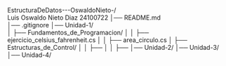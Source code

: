 EstructuraDeDatos---OswaldoNieto-/  
Luis Oswaldo Nieto Diaz 
24100722
│── README.md                        
│── .gitignore
│── Unidad-1/                      
│   ├── Fundamentos_de_Programacion/
│   │   ├── ejercicio_celsius_fahrenheit.cs
│   │   ├── area_circulo.cs
│   ├── Estructuras_de_Control/
│   │   ├──
│   │   ├── 
│── Unidad-2/
│── Unidad-3/
│── Unidad-4/
